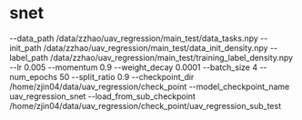 # snet
--data_path
/data/zzhao/uav_regression/main_test/data_tasks.npy
--init_path
/data/zzhao/uav_regression/main_test/data_init_density.npy
--label_path
/data/zzhao/uav_regression/main_test/training_label_density.npy
--lr
0.005
--momentum
0.9
--weight_decay
0.0001
--batch_size
4
--num_epochs
50
--split_ratio
0.9
--checkpoint_dir
/home/zjin04/data/uav_regression/check_point
--model_checkpoint_name
uav_regression_snet
--load_from_sub_checkpoint
/home/zjin04/data/uav_regression/check_point/uav_regression_sub_test
